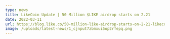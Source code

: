 ```yaml
---
type: news
title: LikeCoin Update | 50 Million $LIKE airdrop starts on 2.21
date: 2022-03-11
url: https://blog.like.co/50-million-like-airdrop-starts-on-2-21-likecoin-updates-8c22edab8463
image: /uploads/latest-news/1_cjnput7zbmxui5op2rfepq.png
---
```

